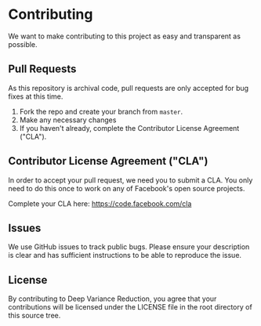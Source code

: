 # Contributing
We want to make contributing to this project as easy and transparent as
possible.

## Pull Requests
As this repository is archival code, pull requests are only accepted for bug fixes at this time.

1. Fork the repo and create your branch from `master`.
2. Make any necessary changes
3. If you haven't already, complete the Contributor License Agreement ("CLA").

## Contributor License Agreement ("CLA")
In order to accept your pull request, we need you to submit a CLA. You only need
to do this once to work on any of Facebook's open source projects.

Complete your CLA here: <https://code.facebook.com/cla>

## Issues
We use GitHub issues to track public bugs. Please ensure your description is
clear and has sufficient instructions to be able to reproduce the issue.

## License
By contributing to Deep Variance Reduction, you agree that your contributions will be licensed
under the LICENSE file in the root directory of this source tree.
